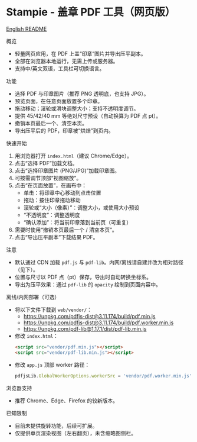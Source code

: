 # Stampie - 盖章 PDF 工具（网页版）

[English README](README.md)

概览
- 轻量网页应用，在 PDF 上盖“印章”图片并导出压平副本。
- 全部在浏览器本地运行，无需上传或服务器。
- 支持中/英文双语，工具栏可切换语言。

功能
- 选择 PDF 与印章图片（推荐 PNG 透明底，也支持 JPG）。
- 预览页面，在任意页面放置多个印章。
- 拖动移动；滚轮或滑块调整大小；支持不透明度调节。
- 提供 45/42/40 mm 等绝对尺寸预设（自动换算为 PDF 点 pt）。
- 撤销本页最后一个、清空本页。
- 导出压平后的 PDF，印章被“烘焙”到页内。

快速开始
1. 用浏览器打开 `index.html`（建议 Chrome/Edge）。
2. 点击“选择 PDF”加载文档。
3. 点击“选择印章图片 (PNG/JPG)”加载印章图。
4. 可按需调节顶部“视图缩放”。
5. 点击“在页面放置”，在画布中：
   - 单击：将印章中心移动到点击位置
   - 拖动：按住印章拖动移动
   - 滚轮或“大小（像素）”：调整大小，或使用大小预设
   - “不透明度”：调整透明度
   - “确认添加”：将当前印章落到当前页（可重复）
6. 需要时使用“撤销本页最后一个 / 清空本页”。
7. 点击“导出压平副本”下载结果 PDF。

注意
- 默认通过 CDN 加载 `pdf.js` 与 `pdf-lib`。内网/离线请自建并改为相对路径（见下）。
- 位置与尺寸以 PDF 点（pt）保存，导出时自动转换坐标系。
- 导出为压平效果：通过 `pdf-lib` 的 `opacity` 绘制到页面内容中。

离线/内网部署（可选）
- 将以下文件下载到 `web/vendor/`：
  - https://unpkg.com/pdfjs-dist@3.11.174/build/pdf.min.js
  - https://unpkg.com/pdfjs-dist@3.11.174/build/pdf.worker.min.js
  - https://unpkg.com/pdf-lib@1.17.1/dist/pdf-lib.min.js
- 修改 `index.html`：
  ```html
  <script src="vendor/pdf.min.js"></script>
  <script src="vendor/pdf-lib.min.js"></script>
  ```
- 修改 `app.js` 顶部 worker 路径：
  ```js
  pdfjsLib.GlobalWorkerOptions.workerSrc = 'vendor/pdf.worker.min.js';
  ```

浏览器支持
- 推荐 Chrome、Edge、Firefox 的较新版本。

已知限制
- 目前未提供旋转功能，后续可扩展。
- 仅提供单页渲染视图（左右翻页），未含缩略图侧栏。

